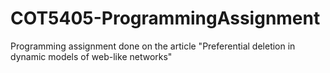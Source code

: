 # COT5405-ProgrammingAssignment

Programming assignment done on the article "Preferential deletion in dynamic models of web-like networks"

